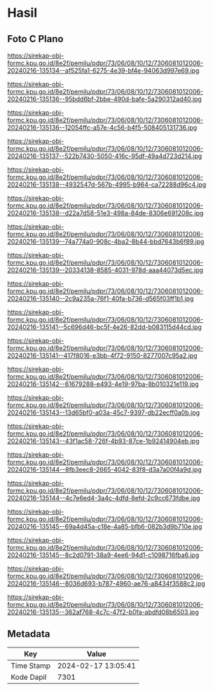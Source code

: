 # Hasil

## Foto C Plano

https://sirekap-obj-formc.kpu.go.id/8e2f/pemilu/pdpr/73/06/08/10/12/7306081012006-20240216-135134--af525fa1-6275-4e39-bf4e-94063d997e69.jpg

https://sirekap-obj-formc.kpu.go.id/8e2f/pemilu/pdpr/73/06/08/10/12/7306081012006-20240216-135136--95bdd6bf-2bbe-490d-bafe-5a290312ad40.jpg

https://sirekap-obj-formc.kpu.go.id/8e2f/pemilu/pdpr/73/06/08/10/12/7306081012006-20240216-135136--12054ffc-a57e-4c56-b4f5-508405131736.jpg

https://sirekap-obj-formc.kpu.go.id/8e2f/pemilu/pdpr/73/06/08/10/12/7306081012006-20240216-135137--522b7430-5050-416c-95df-49a4d723d214.jpg

https://sirekap-obj-formc.kpu.go.id/8e2f/pemilu/pdpr/73/06/08/10/12/7306081012006-20240216-135138--4932547d-567b-4995-b964-ca72288d96c4.jpg

https://sirekap-obj-formc.kpu.go.id/8e2f/pemilu/pdpr/73/06/08/10/12/7306081012006-20240216-135138--d22a7d58-51e3-498a-84de-8306e691208c.jpg

https://sirekap-obj-formc.kpu.go.id/8e2f/pemilu/pdpr/73/06/08/10/12/7306081012006-20240216-135139--74a774a0-908c-4ba2-8b44-bbd7643b6f89.jpg

https://sirekap-obj-formc.kpu.go.id/8e2f/pemilu/pdpr/73/06/08/10/12/7306081012006-20240216-135139--20334138-8585-4031-978d-aaa44073d5ec.jpg

https://sirekap-obj-formc.kpu.go.id/8e2f/pemilu/pdpr/73/06/08/10/12/7306081012006-20240216-135140--2c9a235a-76f1-40fa-b736-d565f03ff1b1.jpg

https://sirekap-obj-formc.kpu.go.id/8e2f/pemilu/pdpr/73/06/08/10/12/7306081012006-20240216-135141--5c696d46-bc5f-4e26-82dd-b083115d44cd.jpg

https://sirekap-obj-formc.kpu.go.id/8e2f/pemilu/pdpr/73/06/08/10/12/7306081012006-20240216-135141--417f8016-e3bb-4f72-9150-8277007c95a2.jpg

https://sirekap-obj-formc.kpu.go.id/8e2f/pemilu/pdpr/73/06/08/10/12/7306081012006-20240216-135142--61679288-e493-4e19-97ba-8b010321e119.jpg

https://sirekap-obj-formc.kpu.go.id/8e2f/pemilu/pdpr/73/06/08/10/12/7306081012006-20240216-135143--13d65bf0-a03a-45c7-9397-db22ecff0a0b.jpg

https://sirekap-obj-formc.kpu.go.id/8e2f/pemilu/pdpr/73/06/08/10/12/7306081012006-20240216-135143--43f1ac58-726f-4b93-87ce-1b92414904eb.jpg

https://sirekap-obj-formc.kpu.go.id/8e2f/pemilu/pdpr/73/06/08/10/12/7306081012006-20240216-135144--8fb3eec8-2665-4042-83f8-d3a7a00f4a9d.jpg

https://sirekap-obj-formc.kpu.go.id/8e2f/pemilu/pdpr/73/06/08/10/12/7306081012006-20240216-135144--4c7e6ed4-3a4c-4dfd-8efd-2c9cc673fdbe.jpg

https://sirekap-obj-formc.kpu.go.id/8e2f/pemilu/pdpr/73/06/08/10/12/7306081012006-20240216-135145--69a4d45a-c18e-4a85-bfb6-082b3d9b710e.jpg

https://sirekap-obj-formc.kpu.go.id/8e2f/pemilu/pdpr/73/06/08/10/12/7306081012006-20240216-135145--8c2d0791-38a9-4ee6-94d1-c1098716fba6.jpg

https://sirekap-obj-formc.kpu.go.id/8e2f/pemilu/pdpr/73/06/08/10/12/7306081012006-20240216-135146--8036d693-b787-4960-ae76-a8434f3588c2.jpg

https://sirekap-obj-formc.kpu.go.id/8e2f/pemilu/pdpr/73/06/08/10/12/7306081012006-20240216-135135--362af768-4c7c-47f2-b0fa-abdfd08b6503.jpg


## Metadata

| Key        | Value               |
| ---------- | ------------------- |
| Time Stamp | 2024-02-17 13:05:41 |
| Kode Dapil | 7301                |




